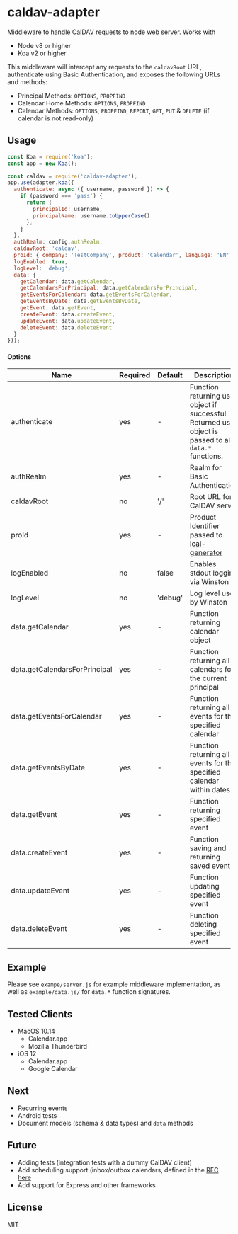 # caldav-adapter

Middleware to handle CalDAV requests to node web server. Works with

* Node v8 or higher
* Koa v2 or higher

This middleware will intercept any requests to the `caldavRoot` URL, authenticate using Basic Authentication, and exposes the following URLs and methods:

* Principal Methods: `OPTIONS`, `PROPFIND`
* Calendar Home Methods: `OPTIONS`, `PROPFIND`
* Calendar Methods: `OPTIONS`, `PROPFIND`, `REPORT`, `GET`, `PUT` & `DELETE` (if calendar is not read-only)

## Usage

```js
const Koa = require('koa');
const app = new Koa();

const caldav = require('caldav-adapter');
app.use(adapter.koa({
  authenticate: async ({ username, password }) => {
    if (password === 'pass') {
      return {
        principalId: username,
        principalName: username.toUpperCase()
      };
    }
  },
  authRealm: config.authRealm,
  caldavRoot: 'caldav',
  proId: { company: 'TestCompany', product: 'Calendar', language: 'EN' },
  logEnabled: true,
  logLevel: 'debug',
  data: {
    getCalendar: data.getCalendar,
    getCalendarsForPrincipal: data.getCalendarsForPrincipal,
    getEventsForCalendar: data.getEventsForCalendar,
    getEventsByDate: data.getEventsByDate,
    getEvent: data.getEvent,
    createEvent: data.createEvent,
    updateEvent: data.updateEvent,
    deleteEvent: data.deleteEvent
  }
}));
```

#### Options

| Name | Required | Default | Description |
| ---- | -------- | ------- | ----------- |
| authenticate | yes | - | Function returning user object if successful. Returned user object is passed to all `data.*` functions. |
| authRealm | yes | - | Realm for Basic Authentication |
| caldavRoot | no | '/' | Root URL for CalDAV server |
| proId | yes | - | Product Identifier passed to [ical-generator](https://github.com/sebbo2002/ical-generator#prodidstringobject-prodid) |
| logEnabled | no | false | Enables stdout logging via Winston |
| logLevel | no | 'debug' | Log level used by Winston |
| data.getCalendar | yes | - | Function returning calendar object |
| data.getCalendarsForPrincipal | yes | - | Function returning all calendars for the current principal |
| data.getEventsForCalendar | yes | - | Function returning all events for the specified calendar |
| data.getEventsByDate | yes | - | Function returning all events for the specified calendar within dates |
| data.getEvent | yes | - | Function returning specified event |
| data.createEvent | yes | - | Function saving and returning saved event |
| data.updateEvent | yes | - | Function updating specified event |
| data.deleteEvent | yes | - | Function deleting specified event |

## Example

Please see `exampe/server.js` for example middleware implementation, as well as `example/data.js/` for `data.*` function signatures.

## Tested Clients

* MacOS 10.14
  * Calendar.app
  * Mozilla Thunderbird
* iOS 12
  * Calendar.app
  * Google Calendar

## Next

* Recurring events
* Android tests
* Document models (schema & data types) and `data` methods

## Future

* Adding tests (integration tests with a dummy CalDAV client)
* Add scheduling support (inbox/outbox calendars, defined in the [RFC here](https://tools.ietf.org/html/rfc6638)
* Add support for Express and other frameworks

## License

MIT
